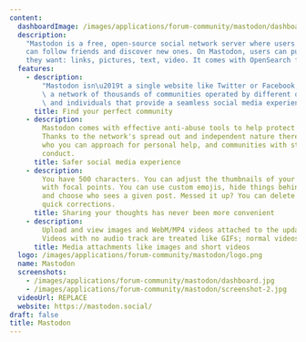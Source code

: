 ```yaml
---
content:
  dashboardImage: /images/applications/forum-community/mastodon/dashboard.jpg
  description:
    "Mastodon is a free, open-source social network server where users
    can follow friends and discover new ones. On Mastodon, users can publish anything
    they want: links, pictures, text, video. It comes with OpenSearch for indexing."
  features:
    - description:
        "Mastodon isn\u2019t a single website like Twitter or Facebook, it's\
        \ a network of thousands of communities operated by different organizations\
        \ and individuals that provide a seamless social media experience."
      title: Find your perfect community
    - description:
        Mastodon comes with effective anti-abuse tools to help protect yourself.
        Thanks to the network's spread out and independent nature there are more moderators
        who you can approach for personal help, and communities with strict codes of
        conduct.
      title: Safer social media experience
    - description:
        You have 500 characters. You can adjust the thumbnails of your pictures
        with focal points. You can use custom emojis, hide things behind spoiler warnings
        and choose who sees a given post. Messed it up? You can delete & redraft for
        quick corrections.
      title: Sharing your thoughts has never been more convenient
    - description:
        Upload and view images and WebM/MP4 videos attached to the updates.
        Videos with no audio track are treated like GIFs; normal videos loop continuously!
      title: Media attachments like images and short videos
  logo: /images/applications/forum-community/mastodon/logo.png
  name: Mastodon
  screenshots:
    - /images/applications/forum-community/mastodon/dashboard.jpg
    - /images/applications/forum-community/mastodon/screenshot-2.jpg
  videoUrl: REPLACE
  website: https://mastodon.social/
draft: false
title: Mastodon
---
```

